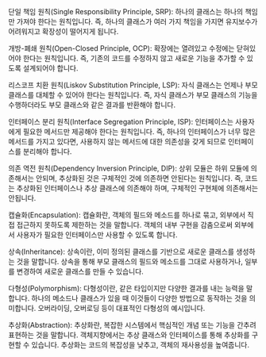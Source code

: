 단일 책임 원칙(Single Responsibility Principle, SRP):
하나의 클래스는 하나의 책임만 가져야 한다는 원칙입니다. 즉, 하나의 클래스가 여러 가지 책임을 가지면 유지보수가 어려워지고 확장성이 떨어지게 됩니다.

개방-폐쇄 원칙(Open-Closed Principle, OCP):
확장에는 열려있고 수정에는 닫혀있어야 한다는 원칙입니다. 즉, 기존의 코드를 수정하지 않고 새로운 기능을 추가할 수 있도록 설계되어야 합니다.

리스코프 치환 원칙(Liskov Substitution Principle, LSP):
자식 클래스는 언제나 부모 클래스를 대체할 수 있어야 한다는 원칙입니다. 즉, 자식 클래스가 부모 클래스의 기능을 수행하더라도 부모 클래스와 같은 결과를 반환해야 합니다.

인터페이스 분리 원칙(Interface Segregation Principle, ISP):
인터페이스는 사용자에게 필요한 메서드만 제공해야 한다는 원칙입니다. 즉, 하나의 인터페이스가 너무 많은 메서드를 가지고 있다면, 사용하지 않는 메서드에 대한 의존성을 갖게 되므로 인터페이스를 분리해야 합니다.

의존 역전 원칙(Dependency Inversion Principle, DIP):
상위 모듈은 하위 모듈에 의존해서는 안되며, 추상화된 것은 구체적인 것에 의존하면 안된다는 원칙입니다. 즉, 코드는 추상화된 인터페이스나 추상 클래스에 의존해야 하며, 구체적인 구현체에 의존해서는 안됩니다.




캡슐화(Encapsulation):
캡슐화란, 객체의 필드와 메소드를 하나로 묶고, 외부에서 직접 접근하지 못하도록 제한하는 것을 말합니다. 객체의 내부 구현을 감춤으로써 외부에서 사용자가 필요한 인터페이스만 사용할 수 있도록 합니다.

상속(Inheritance):
상속이란, 이미 정의된 클래스를 기반으로 새로운 클래스를 생성하는 것을 말합니다. 상속을 통해 부모 클래스의 필드와 메소드를 그대로 사용하거나, 일부를 변경하여 새로운 클래스를 만들 수 있습니다.

다형성(Polymorphism):
다형성이란, 같은 타입이지만 다양한 결과를 내는 능력을 말합니다. 하나의 메소드나 클래스가 있을 때 이것들이 다양한 방법으로 동작하는 것을 의미합니다. 오버라이딩, 오버로딩 등이 대표적인 다형성의 예시입니다.

추상화(Abstraction):
추상화란, 복잡한 시스템에서 핵심적인 개념 또는 기능을 간추려 표현하는 것을 말합니다. 객체지향에서는 추상 클래스와 인터페이스를 통해 추상화를 구현할 수 있습니다. 추상화는 코드의 복잡성을 낮추고, 객체의 재사용성을 높여줍니다.

